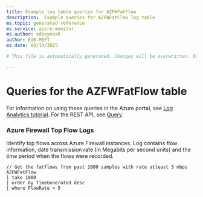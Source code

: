 ```yaml
---
title: Example log table queries for AZFWFatFlow
description:  Example queries for AZFWFatFlow log table
ms.topic: generated-reference
ms.service: azure-monitor
ms.author: edbaynash
author: EdB-MSFT
ms.date: 04/14/2025

# This file is automatically generated. Changes will be overwritten. Do not change this file directly. 

---
```


# Queries for the AZFWFatFlow table

For information on using these queries in the Azure portal, see [Log Analytics tutorial](/azure/azure-monitor/logs/log-analytics-tutorial). For the REST API, see [Query](/rest/api/loganalytics/query).


### Azure Firewall Top Flow Logs  


Identify top flows across Azure Firewall instances. Log contains flow information, date transmission rate (in Megabits per second units) and the time period when the flows were recorded.  

```query
// Get the fatflows from past 1000 samples with rate atleast 5 mbps
AZFWFatFlow
| take 1000
| order by TimeGenerated desc
| where FlowRate > 5

```

